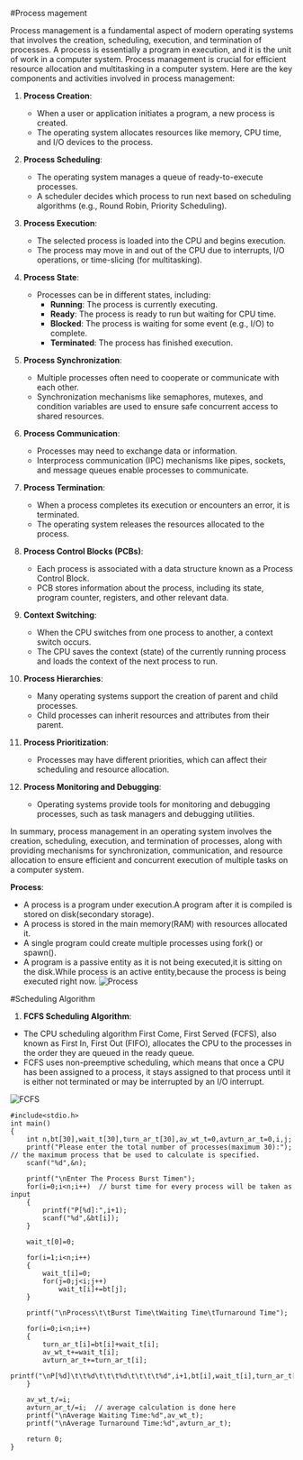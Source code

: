 #Process magement

Process management is a fundamental aspect of modern operating systems that involves the creation, scheduling, execution, and termination of processes. A process is essentially a program in execution, and it is the unit of work in a computer system. Process management is crucial for efficient resource allocation and multitasking in a computer system. Here are the key components and activities involved in process management:

1. **Process Creation**:
    - When a user or application initiates a program, a new process is created.
    - The operating system allocates resources like memory, CPU time, and I/O devices to the process.

2. **Process Scheduling**:
    - The operating system manages a queue of ready-to-execute processes.
    - A scheduler decides which process to run next based on scheduling algorithms (e.g., Round Robin, Priority Scheduling).

3. **Process Execution**:
    - The selected process is loaded into the CPU and begins execution.
    - The process may move in and out of the CPU due to interrupts, I/O operations, or time-slicing (for multitasking).

4. **Process State**:
    - Processes can be in different states, including:
        - **Running**: The process is currently executing.
        - **Ready**: The process is ready to run but waiting for CPU time.
        - **Blocked**: The process is waiting for some event (e.g., I/O) to complete.
        - **Terminated**: The process has finished execution.

5. **Process Synchronization**:
    - Multiple processes often need to cooperate or communicate with each other.
    - Synchronization mechanisms like semaphores, mutexes, and condition variables are used to ensure safe concurrent access to shared resources.

6. **Process Communication**:
    - Processes may need to exchange data or information.
    - Interprocess communication (IPC) mechanisms like pipes, sockets, and message queues enable processes to communicate.

7. **Process Termination**:
    - When a process completes its execution or encounters an error, it is terminated.
    - The operating system releases the resources allocated to the process.

8. **Process Control Blocks (PCBs)**:
    - Each process is associated with a data structure known as a Process Control Block.
    - PCB stores information about the process, including its state, program counter, registers, and other relevant data.

9. **Context Switching**:
    - When the CPU switches from one process to another, a context switch occurs.
    - The CPU saves the context (state) of the currently running process and loads the context of the next process to run.

10. **Process Hierarchies**:
    - Many operating systems support the creation of parent and child processes.
    - Child processes can inherit resources and attributes from their parent.

11. **Process Prioritization**:
    - Processes may have different priorities, which can affect their scheduling and resource allocation.

12. **Process Monitoring and Debugging**:
    - Operating systems provide tools for monitoring and debugging processes, such as task managers and debugging utilities.

In summary, process management in an operating system involves the creation, scheduling, execution, and termination of processes, 
along with providing mechanisms for synchronization, communication, and resource allocation to ensure efficient and concurrent execution of multiple tasks on a computer system.

**Process**:
- A process is a program under execution.A program after it is compiled is stored on disk(secondary storage).
- A process is stored in the main memory(RAM) with resources allocated it.
- A single program could create multiple processes using fork() or spawn().
- A program is a passive entity as it is not being executed,it is sitting on the disk.While process is an 
active entity,because the process is being executed right now.
![Process](/os/img/process.png)

#Scheduling Algorithm
1. **FCFS Scheduling Algorithm**:
- The CPU scheduling algorithm First Come, First Served (FCFS), also known as First In, 
  First Out (FIFO), allocates the CPU to the processes in the order they are queued in the ready queue.
- FCFS uses non-preemptive scheduling, which means that once a CPU has been assigned to a process, 
  it stays assigned to that process until it is either not terminated or may be interrupted by an I/O interrupt.

![FCFS](/os/img/FCFS.jpg)
```
#include<stdio.h>
int main()
{
    int n,bt[30],wait_t[30],turn_ar_t[30],av_wt_t=0,avturn_ar_t=0,i,j;
    printf("Please enter the total number of processes(maximum 30):");  // the maximum process that be used to calculate is specified.
    scanf("%d",&n);
 
    printf("\nEnter The Process Burst Timen");
    for(i=0;i<n;i++)  // burst time for every process will be taken as input
    {
        printf("P[%d]:",i+1);
        scanf("%d",&bt[i]);
    }
 
    wait_t[0]=0;   
 
    for(i=1;i<n;i++)
    {
        wait_t[i]=0;
        for(j=0;j<i;j++)
            wait_t[i]+=bt[j];
    }
 
    printf("\nProcess\t\tBurst Time\tWaiting Time\tTurnaround Time");
 
    for(i=0;i<n;i++)
    {
        turn_ar_t[i]=bt[i]+wait_t[i];
        av_wt_t+=wait_t[i];
        avturn_ar_t+=turn_ar_t[i];
        printf("\nP[%d]\t\t%d\t\t\t%d\t\t\t\t%d",i+1,bt[i],wait_t[i],turn_ar_t[i]);
    }
 
    av_wt_t/=i;
    avturn_ar_t/=i;  // average calculation is done here
    printf("\nAverage Waiting Time:%d",av_wt_t);
    printf("\nAverage Turnaround Time:%d",avturn_ar_t);
 
    return 0;
}
```
